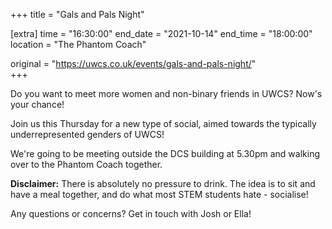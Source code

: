 +++
title = "Gals and Pals Night"

[extra]
time = "16:30:00"
end_date = "2021-10-14"
end_time = "18:00:00"
location = "The Phantom Coach"

original = "https://uwcs.co.uk/events/gals-and-pals-night/"    
+++

Do you want to meet more women and non-binary friends in UWCS? Now's your chance\!

Join us this Thursday for a new type of social, aimed towards the typically underrepresented genders of UWCS\!

We're going to be meeting outside the DCS building at 5.30pm and walking over to the Phantom Coach together.

**Disclaimer:** There is absolutely no pressure to drink. The idea is to sit and have a meal together, and do what most STEM students hate - socialise\!

Any questions or concerns? Get in touch with Josh or Ella\!

